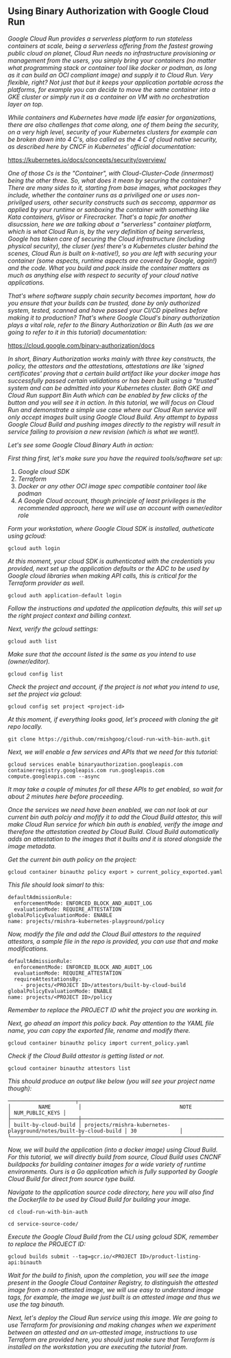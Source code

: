## Using Binary Authorization with Google Cloud Run

_Google Cloud Run provides a serverless platform to run stateless containers at scale, being a serverless offering from the fastest growing public cloud on planet, Cloud Run needs no infrastructure provisioning or management from the users, you simply bring your containers (no matter what programming stack or container tool like docker or podman, as long as it can build an OCI compliant image) and supply it to Cloud Run. Very flexible, right? Not just that but it keeps your application portable across the platforms, for example you can decide to move the same container into a GKE cluster or simply run it as a container on  VM with no orchestration layer on top._

_While containers and Kubernetes have made life easier for organizations, there are also challenges that come along, one of them being the security, on a very high level, security of your Kubernetes clusters for example can be broken down into 4 C's, also called as the 4 C of cloud native security, as described here by CNCF in Kubernetes' official documentation:_

https://kubernetes.io/docs/concepts/security/overview/

_One of those Cs is the "Container", with Cloud-Cluster-Code (innermost) being the other three. So, what does it mean by securing the container? There are many sides to it, starting from base images, what packages they include, whether the container runs as a priviliged one or uses non-privilged users, other security constructs such as seccomp, apparmor as applied by your runtime or sanboxing the container with something like Kata containers, gVisor or Firecracker. That's a topic for another disucssion, here we are talking about a "serverless" container platform, which is what Cloud Run is, by the very definition of being serverless, Google has taken care of securing the Cloud infrastructure (including physical security), the cluser (yes! there's a Kubernetes cluster behind the scenes, Cloud Run is built on k-native!), so you are left with securing your container (some aspects, runtime aspects are covered by Google, again!) and the code. What you build and pack inside the container matters as much as anything else with respect to security of your cloud native applications._

_That's where software supply chain security becomes important, how do you ensure that your builds can be trusted, done by only authorized system, tested, scanned and have passed your CI/CD pipelines before making it to production? That's where Google Cloud's binary authorization plays a vital role, refer to the Binary Authorization or Bin Auth (as we are going to refer to it in this tutorial) documentation:_

https://cloud.google.com/binary-authorization/docs

_In short, Binary Authorization works mainly with three key constructs, the policy, the attestors and the attestations, attestations are like 'signed certificates' proving that a certain build artifact like your docker image has successfully passed certain validations or has been built using a "trusted" system and can be admitted into your Kubernetes cluster. Both GKE and Cloud Run support Bin Auth which can be enabled by few clicks of the button and you will see it in action. In this tutorial, we will focus on Cloud Run and demonstrate a simple use case where our Cloud Run service will only accept images built using Google Cloud Build. Any attempt to bypass Google Cloud Build and pushing images directly to the registry will result in service failing to provision a new revision (which is what we want!)._

_Let's see some Google Cloud Binary Auth in action:_

_First thing first, let's make sure you have the required tools/software set up:_
1. _Google cloud SDK_
2. _Terraform_
3. _Docker or any other OCI image spec compatible container tool like podman_
4. _A Google Cloud account, though principle of least privileges is the recommended approach, here we will use an account with owner/editor role_

_Form your workstation, where Google Cloud SDK is installed, autheticate using gcloud:_
```
gcloud auth login
```
_At this moment, your cloud SDK is authenticated with the credentials you provided, next set up the application defaults or the ADC to be used by Google cloud libraries when making API calls, this is critical for the Terraform provider as well._
```
gcloud auth application-default login
```
_Follow the instructions and updated the application defaults, this will set up the right project context and billing context._

_Next, verify the gcloud settings:_
```
gcloud auth list
```
_Make sure that the account listed is the same as you intend to use (owner/editor)._
```
gcloud config list
```
_Check the project and account, if the project is not what you intend to use, set the project via gcloud_:
```
gcloud config set project <project-id>
```
_At this moment, if everything looks good, let's proceed with cloning the git repo locally._
```
git clone https://github.com/rmishgoog/cloud-run-with-bin-auth.git
```
_Next, we will enable a few services and APIs that we need for this tutorial:_
```
gcloud services enable binaryauthorization.googleapis.com  containerregistry.googleapis.com run.googleapis.com compute.googleapis.com --async
```
_It may take a couple of minutes for all these APIs to get enabled, so wait for about 2 minutes here before proceeding._

_Once the services we need have been enabled, we can not look at our current bin auth polciy and mofify it to add the Cloud Build attestor, this will make Cloud Run service for which bin auth is enabled, verify the image and therefore the attestation created by Cloud Build. Cloud Build automatically adds an attestation to the images that it builts and it is stored alongside the image metadata._

_Get the current bin auth policy on the project:_
```
gcloud container binauthz policy export > current_policy_exported.yaml
```
_This file should look simarl to this:_
```
defaultAdmissionRule:
  enforcementMode: ENFORCED_BLOCK_AND_AUDIT_LOG
  evaluationMode: REQUIRE_ATTESTATION
globalPolicyEvaluationMode: ENABLE
name: projects/rmishra-kubernetes-playground/policy
```
_Now, modify the file and add the Cloud Buil attestors to the required attestors, a sample file in the repo is provided, you can use that and make modifications._
```
defaultAdmissionRule:
  enforcementMode: ENFORCED_BLOCK_AND_AUDIT_LOG
  evaluationMode: REQUIRE_ATTESTATION
  requireAttestationsBy:
    - projects/<PROJECT ID>/attestors/built-by-cloud-build
globalPolicyEvaluationMode: ENABLE
name: projects/<PROJECT ID>/policy
```
_Remember to replace the PROJECT ID whit the project you are working in._

_Next, go ahead an import this policy back. Pay attention to the YAML file name, you can copy the exported file, rename and modify there._
```
gcloud container binauthz policy import current_policy.yaml
```
_Check if the Cloud Build attestor is getting listed or not._
```
gcloud container binauthz attestors list
```
_This should produce an output like below (you will see your project name though):_
```
──────────────────────┬───────────────────────────────────────────────────────────────────┬─────────────────┐
│         NAME         │                                NOTE                               │ NUM_PUBLIC_KEYS │
├──────────────────────┼───────────────────────────────────────────────────────────────────┼─────────────────┤
│ built-by-cloud-build │ projects/rmishra-kubernetes-playground/notes/built-by-cloud-build │ 30              │
└──────────────────────┴───────────────────────────────────────────────────────────────────┴─────────────────┘
```
_Now, we will build the application (into a docker image) using Cloud Build. For this tutorial, we will directly build from source, Cloud Build uses CNCNF buildpacks for building container images for a wide variety of runtime environments. Ours is a Go application which is fully supported by Google Cloud Build for direct from source type build._

_Navigate to the application source code directory, here you will also find the Dockerfile to be used by Cloud Build for building your image._
```
cd cloud-run-with-bin-auth
```
```
cd service-source-code/
```
_Execute the Google Cloud Build from the CLI using gcloud SDK, remember to replace the PROJECT ID:_
```
gcloud builds submit --tag=gcr.io/<PROJECT ID>/product-listing-api:binauth
```
_Wait for the build to finish, upon the completion, you will see the image present in the Google Cloud Container Registry, to distinguish the attested image from a non-attested image, we will use easy to understand image tags, for example, the image we just built is an attested image and thus we use the tag binauth._

_Next, let's deploy the Cloud Run service using this image. We are going to use Terraform for provisioning and making changes when we experiment between an attested and an un-attested image, instructions to use Terraform are provided here, you should just make sure that Terraform is installed on the workstation you are executing the tutorial from._
